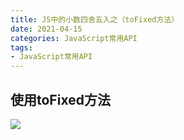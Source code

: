 ```yaml
---
title: JS中的小数四舍五入之（toFixed方法）
date: 2021-04-15
categories: JavaScript常用API
tags: 
- JavaScript常用API
---
```

## 使用toFixed方法
![](https://img-blog.csdnimg.cn/img_convert/511c7d276153817df7fd66fda2ff05ba.png)